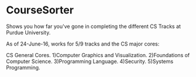 # CourseSorter

Shows you how far you've gone in completing the different CS Tracks at Purdue University.

As of 24-June-16, works for 5/9 tracks and the CS major cores:

CS General Cores.
1)Computer Graphics and Visualization.
2)Foundations of Computer Science.
3)Programming Language.
4)Security.
5)Systems Programming.
